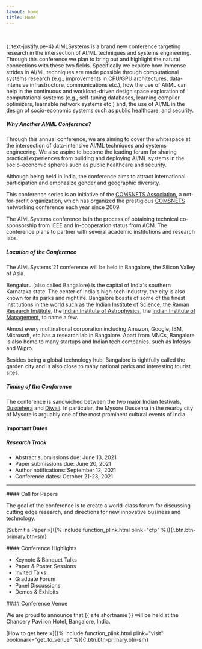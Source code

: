 ```yaml
---
layout: home
title: Home
---
```


&nbsp;

{:.text-justify.pe-4}
AIMLSystems is a brand new conference targeting research in the intersection of AI/ML
techniques and systems engineering. Through this conference we plan to bring out and highlight
the natural connections with these two fields. Specifically we explore how immense strides in
AI/ML techniques are made possible through computational systems research (e.g.,
improvements in CPU/GPU architectures, data-intensive infrastructure, communications etc.), 
how the use of AI/ML can help in the continuous and workload-driven design space exploration
of computational systems (e.g., self-tuning databases, learning compiler optimizers, learnable
network systems etc.) and, the use of AI/ML in the design of socio-economic systems such as
public healthcare, and security.



##### Why Another AI/ML Conference? 

Through this annual conference, we are aiming to cover the whitespace at the intersection of data-intensive AI/ML techniques and systems engineering. We also aspire to become the leading forum for sharing practical experiences from building and deploying AI/ML systems in the socio-economic spheres such as public healthcare and security. 

Although being held in India, the conference aims to attract international participation and emphasize gender and geographic diversity.

This conference series is an initiative of the [COMSNETS Association](http://www.comsnets-association.org/), a not-for-profit organization, which has organized the prestigious [COMSNETS](https://comsnets.org) networking conference each year since 2009. 

The AIMLSystems conference is in the process of obtaining technical co-sponsorship from IEEE and In-cooperation status from
ACM. The conference plans to partner with several academic institutions and research labs.

##### Location of the Conference

The AIMLSystems'21 conference will be held in Bangalore, the Silicon Valley of Asia. 

Bengaluru (also called Bangalore) is the capital of India's southern Karnataka state. The center of India's high-tech industry, the city is also known for its parks and nightlife. Bangalore boasts of some of the finest institutions in the world such as the [Indian Institute of Science](https://iisc.ac.in/), the [Raman
Research Institute](http://www.rri.res.in/), the [Indian Institute of Astrophysics](https://www.iiap.res.in/), the [Indian Institute of Management](https://www.iimcal.ac.in/), to name a few. 

Almost every multinational corporation including Amazon, Google, IBM, Microsoft, etc has a research lab in Bangalore. Apart from MNCs, Bangalore is also home to many startups and Indian tech companies. such as Infosys and Wipro.

Besides being a global technology hub, Bangalore is rightfully called the garden city and is also close to many national parks and interesting tourist sites.

##### Timing of the Conference

The conference is sandwiched between the two major Indian festivals, [Dussehera](https://en.wikipedia.org/wiki/Vijayadashami) and [Diwali](https://en.wikipedia.org/wiki/Diwali). In particular, the Mysore Dussehra in the nearby city of Mysore is arguably one of the most prominent cultural events of India. 




<!-- #### Topics of Interest

The areas of interest are broadly categorized into the following three streams:

1. **Systems for AI/ML,** including but not limited to:  
  * CPU/GPU architectures for AI/ML
  * Embedded hardware for AI/ML workloads
  * Data intensive systems for efficient and distributed training
  * Challenges in production deployment of ML systems
  * Efficient model training, optimization and inference
  * Hardware efficient ML methods
  * Resource-constrained ML

1. **AI/ML for Systems,** including but not limited to: 
  * AI/ML for VLSI and architecture design
  * AI/ML in compiler optimization 
  * AI/ML in data management - including database optimizations, virtualization, etc.
  * AI/ML for networks - design of networks, load modeling, etc.
  * AI/ML for power management - green computing, power models, etc.

1. **Applications of AI/ML in Socio-Economic Systems Design,** which includes, but not limited to: 
  * Computational design and analysis of socio-economic systems
  * Fair and bias-free systems for social welfare, business platforms
  * Applications of AI/ML in the design, short-/long-term analysis of cyber-physical systems
  * Mechanism design for socio-economic systems
  * Applications of AI/ML in financial systems
 -->

#### Important Dates
##### Research Track
* Abstract submissions due: June 13, 2021
* Paper submissions due: June 20, 2021
* Author notifications: September 12, 2021
* Conference dates: October 21-23, 2021


---------------------------

<div markdown=1 class=row>
<div markdown=1 class=col>
#### Call for Papers

The goal of the conference is to create a world-class forum for discussing cutting edge research, and directions for new innovative business and technology.

[Submit a Paper &raquo;]({% include function_plink.html plink="cfp" %}){:.btn.btn-primary.btn-sm}

</div>
<div markdown=1 class=col>
#### Conference Highlights

* Keynote & Banquet Talks
* Paper & Poster Sessions
* Invited Talks
* Graduate Forum
* Panel Discussions
* Demos & Exhibits

</div>
<div markdown=1 class=col>
#### Conference Venue

We are proud to announce that {{ site.shortname }} will be held at the Chancery Pavilion Hotel, Bangalore, India.

[How to get here &raquo;]({% include function_plink.html plink="visit" bookmark="get_to_venue" %}){:.btn.btn-primary.btn-sm}
</div>
</div>


